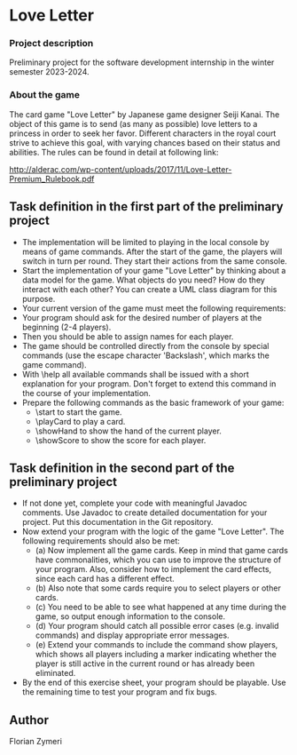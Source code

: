 # Love Letter

### Project description
Preliminary project for the software development internship in the winter semester 2023-2024.
### About the game
The card game "Love Letter" by Japanese game designer Seiji Kanai. The object of this game is to send (as many as possible) love letters to a princess in order to seek her favor.
Different characters in the royal court strive to achieve this goal, with varying chances based on their status and abilities. The rules can be found in detail at following link:

http://alderac.com/wp-content/uploads/2017/11/Love-Letter-Premium_Rulebook.pdf
## Task definition in the first part of the preliminary project
- The implementation will be limited to playing in the local console by means of game commands. After the start of the game, the players will switch in turn per round. They start their actions from the same console.
- Start the implementation of your game "Love Letter" by thinking about a data model for the game. What objects do you need? How do they interact with each other? You can create a UML class diagram for this purpose.
- Your current version of the game must meet the following requirements:
- Your program should ask for the desired number of players at the beginning (2-4 players).
- Then you should be able to assign names for each player.
- The game should be controlled directly from the console by special commands (use the escape character 'Backslash', which marks the game command).
- With \help all available commands shall be issued with a short explanation for your program. Don't forget to extend this command in the course of your implementation.
- Prepare the following commands as the basic framework of your game:
    - \start to start the game.
    - \playCard to play a card.
    - \showHand to show the hand of the current player.
    - \showScore to show the score for each player.
## Task definition in the second part of the preliminary project
- If not done yet, complete your code with meaningful Javadoc comments. Use Javadoc to create detailed documentation for your project.
  Put this documentation in the Git repository.
- Now extend your program with the logic of the game "Love Letter". The following requirements should also be met:
    - (a) Now implement all the game cards. Keep in mind that game cards have commonalities, which you can use to improve the structure of your program. Also, consider how to implement the card effects, since each card has a different effect.
    - (b) Also note that some cards require you to select players or other cards.
    - (c) You need to be able to see what happened at any time during the game, so output enough information to the console.
    - (d) Your program should catch all possible error cases (e.g. invalid commands) and display appropriate error messages.
    - (e) Extend your commands to include the command show players, which shows all players including a marker indicating whether the player is still active in the current round or has already been eliminated.
- By the end of this exercise sheet, your program should be playable. Use the remaining time to test your program and fix bugs.
## Author
Florian Zymeri